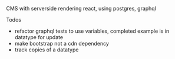 CMS with serverside rendering react, using postgres, graphql

Todos
- refactor graphql tests to use variables, completed example is in datatype for update
- make bootstrap not a cdn dependency
- track copies of a datatype
